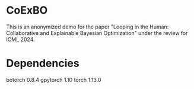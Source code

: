 # CoExBO

This is an anonymized demo for the paper "Looping in the Human: Collaborative and Explainable Bayesian Optimization" under the review for ICML 2024.

# Dependencies
botorch 0.8.4
gpytorch 1.10
torch 1.13.0
